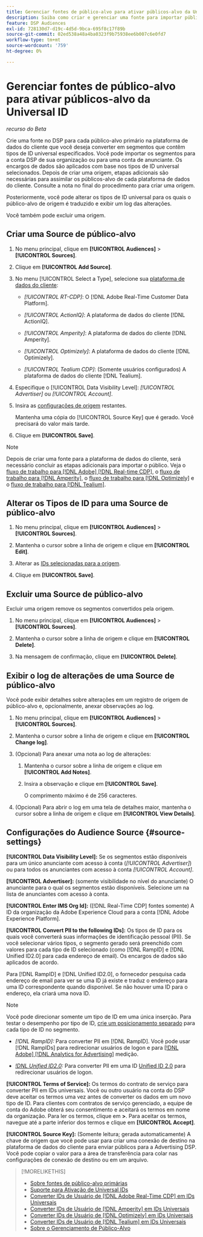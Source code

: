 ```yaml
---
title: Gerenciar fontes de público-alvo para ativar públicos-alvo da Universal ID
description: Saiba como criar e gerenciar uma fonte para importar públicos da plataforma de dados do cliente e convertê-los em segmentos que contêm IDs universais.
feature: DSP Audiences
exl-id: 728130d7-d19c-4d5d-9bca-695f8c17f89b
source-git-commit: 02ed538a48a4ba0323f9b75938ee6b007c6e0fd7
workflow-type: tm+mt
source-wordcount: '759'
ht-degree: 0%

---
```


# Gerenciar fontes de público-alvo para ativar públicos-alvo da Universal ID

*recurso do Beta*

Crie uma fonte no DSP para cada público-alvo primário na plataforma de dados do cliente que você deseja converter em segmentos que contêm tipos de ID universal especificados. Você pode importar os segmentos para a conta DSP de sua organização ou para uma conta de anunciante. Os encargos de dados são aplicados com base nos tipos de ID universal selecionados. Depois de criar uma origem, etapas adicionais são necessárias para assimilar os públicos-alvo de cada plataforma de dados do cliente. Consulte a nota no final do procedimento para criar uma origem.

Posteriormente, você pode alterar os tipos de ID universal para os quais o público-alvo de origem é traduzido e exibir um log das alterações.

Você também pode excluir uma origem.

## Criar uma Source de público-alvo

<!-- Not sure about this

You can create one source for each combination of universal ID partner and data visibility level.

-->

1. No menu principal, clique em **[!UICONTROL Audiences]** > **[!UICONTROL Sources]**.

1. Clique em **[!UICONTROL Add Source]**.

1. No menu [!UICONTROL Select a Type], selecione sua [plataforma de dados do cliente](source-about.md):

   * *[!UICONTROL RT-CDP]*: O [!DNL Adobe Real-Time Customer Data Platform].

   * *[!UICONTROL ActionIQ]*: A plataforma de dados do cliente [!DNL ActionIQ].

   * *[!UICONTROL Amperity]*: A plataforma de dados do cliente [!DNL Amperity].

   * *[!UICONTROL Optimizely]*: A plataforma de dados do cliente [!DNL Optimizely].

   * *[!UICONTROL Tealium CDP]*: (Somente usuários configurados) A plataforma de dados do cliente [!DNL Tealium].

1. Especifique o [!UICONTROL Data Visibility Level]: *[!UICONTROL Advertiser]* ou *[!UICONTROL Account]*.

1. Insira as [configurações de origem](#source-settings) restantes.

   Mantenha uma cópia do [!UICONTROL Source Key] que é gerado. Você precisará do valor mais tarde.

1. Clique em **[!UICONTROL Save]**.

>[!NOTE]
>
>Depois de criar uma fonte para a plataforma de dados do cliente, será necessário concluir as etapas adicionais para importar o público. Veja o [fluxo de trabalho para [!DNL Adobe] [!DNL Real-time CDP]](source-adobe-rtcdp.md),<!-- the [workflow for [!DNL ActionIQ]](source-actioniq.md), --> o [fluxo de trabalho para [!DNL Amperity]](source-amperity.md), o [fluxo de trabalho para [!DNL Optimizely]](source-optimizely.md) e o [fluxo de trabalho para [!DNL Tealium]](source-tealium.md).

## Alterar os Tipos de ID para uma Source de público-alvo

<!-- Clarify this:
All changes to universal IDs translated from the source are applied after you save the the source record. For example, if a new ID is added, any hashed email addresses shared before making the changes aren't converted. Similarly, if an ID is removed, we don't delete any historical data from the segments shared through the source.

OR 

All changes to universal IDs translated from the source are applied after you save the the source record. For example, if you add a new ID type, then we convert hashed email addresses shared before making the changes to the new ID type. Similarly, if you remove an ID type, then we delete any historical IDs of that type from the segments shared through the source.

-->

1. No menu principal, clique em **[!UICONTROL Audiences]** > **[!UICONTROL Sources]**.

1. Mantenha o cursor sobre a linha de origem e clique em **[!UICONTROL Edit]**.

1. Alterar as [IDs selecionadas para a origem](#source-settings).

1. Clique em **[!UICONTROL Save]**.

## Excluir uma Source de público-alvo

Excluir uma origem remove os segmentos convertidos pela origem.<!-- Will performance data for the segment still be available in any types of reports?  If yes, which? -->

1. No menu principal, clique em **[!UICONTROL Audiences]** > **[!UICONTROL Sources]**.

1. Mantenha o cursor sobre a linha de origem e clique em **[!UICONTROL Delete]**.

1. Na mensagem de confirmação, clique em **[!UICONTROL Delete]**.

## Exibir o log de alterações de uma Source de público-alvo

Você pode exibir detalhes sobre alterações em um registro de origem de público-alvo e, opcionalmente, anexar observações ao log.

1. No menu principal, clique em **[!UICONTROL Audiences]** > **[!UICONTROL Sources]**.

1. Mantenha o cursor sobre a linha de origem e clique em **[!UICONTROL Change log]**.

1. (Opcional) Para anexar uma nota ao log de alterações:

   1. Mantenha o cursor sobre a linha de origem e clique em **[!UICONTROL Add Notes]**.

   1. Insira a observação e clique em **[!UICONTROL Save]**.

      O comprimento máximo é de 256 caracteres.

1. (Opcional) Para abrir o log em uma tela de detalhes maior, mantenha o cursor sobre a linha de origem e clique em **[!UICONTROL View Details]**.

## Configurações do Audience Source {#source-settings}

**[!UICONTROL Data Visibility Level]:** Se os segmentos estão disponíveis para um único anunciante com acesso à conta (*[!UICONTROL Advertiser]*) ou para todos os anunciantes com acesso à conta *[!UICONTROL Account]*.

**[!UICONTROL Advertiser]:** (somente visibilidade no nível do anunciante) O anunciante para o qual os segmentos estão disponíveis. Selecione um na lista de anunciantes com acesso à conta.

**[!UICONTROL Enter IMS Org Id]:** ([!DNL Real-Time CDP] fontes somente) A ID da organização da Adobe Experience Cloud para a conta [!DNL Adobe Experience Platform].

**[!UICONTROL Convert PII to the following IDs]:** Os tipos de ID para os quais você converterá suas informações de identificação pessoal (PII). Se você selecionar vários tipos, o segmento gerado será preenchido com valores para cada tipo de ID selecionado (como [!DNL RampID] e [!DNL Unified ID2.0] para cada endereço de email). Os encargos de dados são aplicados de acordo.

Para [!DNL RampID] e [!DNL Unified ID2.0], o fornecedor pesquisa cada endereço de email para ver se uma ID já existe e traduz o endereço para uma ID correspondente quando disponível. Se não houver uma ID para o endereço, ela criará uma nova ID.

>[!NOTE]
>
>Você pode direcionar somente um tipo de ID em uma única inserção. Para testar o desempenho por tipo de ID, [crie um posicionamento separado](/help/dsp/campaign-management/placements/placement-create.md) para cada tipo de ID no segmento.

* *[!DNL RampID]:* Para converter PII em [!DNL RampID]. Você pode usar [!DNL RampIDs] para redirecionar usuários de logon e para [[!DNL Adobe] [!DNL Analytics for Advertising]](/help/integrations/analytics/overview.md) medição.

* *[!DNL Unified ID2.0](Beta):* Para converter PII em uma ID [Unified ID 2.0](https://unifiedid.com) para redirecionar usuários de logon.

<!-- Later
* *[!DNL ID5] (Beta):* To convert PII to an [!DNL ID5] ID. You can use [!DNL ID5] IDs for retargeting logging-in users and for [[!DNL Adobe] [!DNL Analytics for Advertising]](/help/integrations/analytics/overview.md) measurement.

-->

**[!UICONTROL Terms of Service]:** Os termos do contrato de serviço para converter PII em IDs universais. Você ou outro usuário na conta do DSP deve aceitar os termos uma vez antes de converter os dados em um novo tipo de ID. Para clientes com contratos de serviço gerenciado, a equipe de conta do Adobe obterá seu consentimento e aceitará os termos em nome da organização. Para ler os termos, clique em **>**. Para aceitar os termos, navegue até a parte inferior dos termos e clique em **[!UICONTROL Accept]**.

**[!UICONTROL Source Key]:** (Somente leitura; gerada automaticamente) A chave de origem que você pode usar para criar uma conexão de destino na plataforma de dados do cliente para enviar públicos para a Advertising DSP. Você pode copiar o valor para a área de transferência para colar nas configurações de conexão de destino ou em um arquivo.

>[!MORELIKETHIS]
>
>* [Sobre fontes de público-alvo primárias](source-about.md)
>* [Suporte para Ativação de Universal IDs](/help/dsp/audiences/universal-ids.md)
>* [Converter IDs de Usuário de [!DNL Adobe Real-Time CDP] em IDs Universais](/help/dsp/audiences/sources/source-adobe-rtcdp.md)
>* [Converter IDs de Usuário de [!DNL Amperity] em IDs Universais](/help/dsp/audiences/sources/source-amperity.md)
>* [Converter IDs de Usuário de [!DNL Optimizely] em IDs Universais](/help/dsp/audiences/sources/source-optimizely.md)
>* [Converter IDs de Usuário de [!DNL Tealium] em IDs Universais](/help/dsp/audiences/sources/source-tealium.md)
>* [Sobre o Gerenciamento de Público-Alvo](/help/dsp/audiences/audience-about.md)
